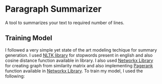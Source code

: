 # Paragraph Summarizer
A tool to summarizes your text to required number of lines. 
## Training Model 
I followed a very simple yet state of the art modeling techique for summary generation. 
I used [NLTK library](https://www.nltk.org/) for stopwords present in english and also cosine distance function available in library. I also used [Networkx Library](https://networkx.org/) for creating graph from similarity matrix and also implementing [Pagerank](https://en.wikipedia.org/wiki/PageRank) function available in [Networkx Library](https://networkx.org/).
To train my model, I used the following: